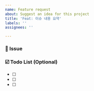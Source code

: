 ```yaml
---
name: Feature request
about: Suggest an idea for this project
title: 'Feat: 이슈 내용 요약'
labels: ''
assignees: ''

---
```


### 👻 Issue
 <!-- 이슈에 대해 간략하게 설명해주세요 -->

### ☑️ Todo List (Optional)
- [ ]
- [ ]
- [ ]
